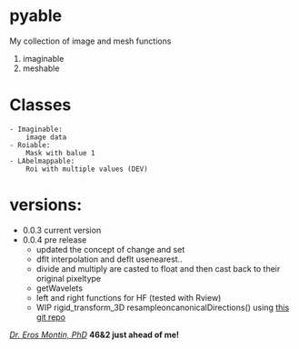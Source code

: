 # pyable
My collection of image and mesh functions

1. imaginable
1. meshable

# Classes
    - Imaginable:
        image data 
    - Roiable:
        Mask with balue 1
    - LAbelmappable:
        Roi with multiple values (DEV)
# versions:
- 0.0.3 current version
- 0.0.4 pre release
    - updated the concept of change and set
    - dflt interpolation and deflt usenearest..
    - divide and multiply are casted to float and then cast back to their original pixeltype
    - getWavelets
    - left and right functions for HF (tested with Rview)
    - WIP rigid_transform_3D resampleoncanonicalDirections() using [this git repo](https://github.com/nghiaho12/rigid_transform_3D/blob/master/test_rigid_transform_3D.py)
    
[*Dr. Eros Montin, PhD*](http://me.biodimensional.com)
**46&2 just ahead of me!**

